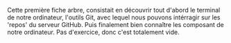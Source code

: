 Cette première fiche arbre, consistait en découvrir tout d'abord le terminal de notre ordinateur, 
l'outils Git, avec lequel nous pouvons intérragir sur les 'repos' du serveur GitHub.
Puis finalement bien connaître les composant de notre ordinateur.
Pas d'exercice, donc c'est totalement vide. 
